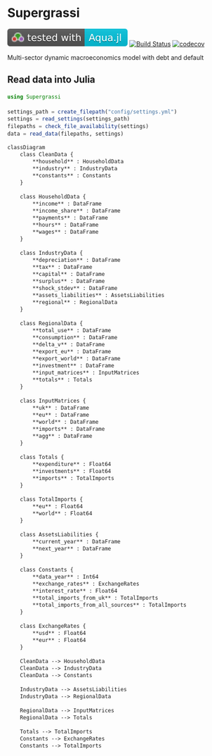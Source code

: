 # Supergrassi

[![Aqua QA](https://raw.githubusercontent.com/JuliaTesting/Aqua.jl/master/badge.svg)](https://github.com/JuliaTesting/Aqua.jl)
[![Build Status](https://github.com/UCL/Supergrassi.jl/actions/workflows/UnitTests.yml/badge.svg?branch=main)](https://github.com/UCL/Supergrassi.jl/actions/workflows/UnitTests.yml?query=branch%3Amain)
[![codecov](https://codecov.io/gh/UCL/Supergrassi.jl/graph/badge.svg?token=LU852FO3FP)](https://codecov.io/gh/UCL/Supergrassi.jl)

Multi-sector dynamic macroeconomics model with debt and default

## Read data into Julia

```julia
using Supergrassi

settings_path = create_filepath("config/settings.yml")
settings = read_settings(settings_path)
filepaths = check_file_availability(settings)
data = read_data(filepaths, settings)

```

```mermaid
classDiagram
    class CleanData {
        **household** : HouseholdData
        **industry** : IndustryData
        **constants** : Constants
    }

    class HouseholdData {
        **income** : DataFrame
        **income_share** : DataFrame
        **payments** : DataFrame
        **hours** : DataFrame
        **wages** : DataFrame
    }

    class IndustryData {
        **depreciation** : DataFrame
        **tax** : DataFrame
        **capital** : DataFrame
        **surplus** : DataFrame
        **shock_stdev** : DataFrame
        **assets_liabilities** : AssetsLiabilities
        **regional** : RegionalData
    }

    class RegionalData {
        **total_use** : DataFrame
        **consumption** : DataFrame
        **delta_v** : DataFrame
        **export_eu** : DataFrame
        **export_world** : DataFrame
        **investment** : DataFrame
        **input_matrices** : InputMatrices
        **totals** : Totals
    }

    class InputMatrices {
        **uk** : DataFrame
        **eu** : DataFrame
        **world** : DataFrame
        **imports** : DataFrame
        **agg** : DataFrame
    }

    class Totals {
        **expenditure** : Float64
        **investments** : Float64
        **imports** : TotalImports
    }

    class TotalImports {
        **eu** : Float64
        **world** : Float64
    }

    class AssetsLiabilities {
        **current_year** : DataFrame
        **next_year** : DataFrame
    }

    class Constants {
        **data_year** : Int64
        **exchange_rates** : ExchangeRates
        **interest_rate** : Float64
        **total_imports_from_uk** : TotalImports
        **total_imports_from_all_sources** : TotalImports
    }

    class ExchangeRates {
        **usd** : Float64
        **eur** : Float64
    }

    CleanData --> HouseholdData
    CleanData --> IndustryData
    CleanData --> Constants

    IndustryData --> AssetsLiabilities
    IndustryData --> RegionalData

    RegionalData --> InputMatrices
    RegionalData --> Totals

    Totals --> TotalImports
    Constants --> ExchangeRates
    Constants --> TotalImports
```

